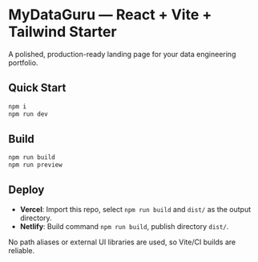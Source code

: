 # MyDataGuru — React + Vite + Tailwind Starter

A polished, production-ready landing page for your data engineering portfolio.

## Quick Start

```bash
npm i
npm run dev
```

## Build

```bash
npm run build
npm run preview
```

## Deploy

- **Vercel**: Import this repo, select `npm run build` and `dist/` as the output directory.
- **Netlify**: Build command `npm run build`, publish directory `dist/`.

No path aliases or external UI libraries are used, so Vite/CI builds are reliable.
